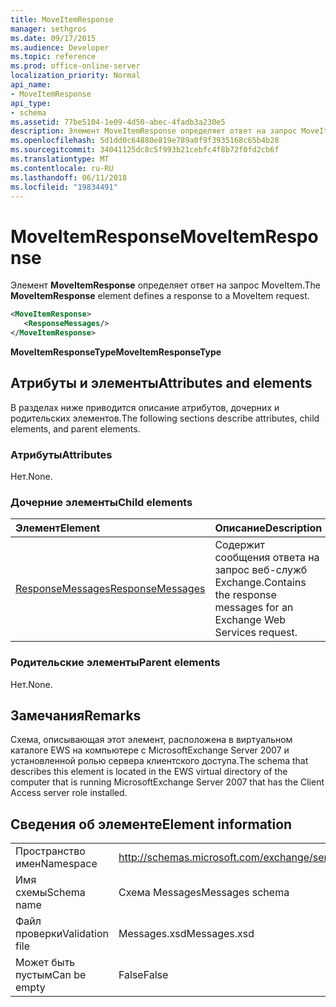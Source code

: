 ```yaml
---
title: MoveItemResponse
manager: sethgros
ms.date: 09/17/2015
ms.audience: Developer
ms.topic: reference
ms.prod: office-online-server
localization_priority: Normal
api_name:
- MoveItemResponse
api_type:
- schema
ms.assetid: 77be5104-1e09-4d50-abec-4fadb3a230e5
description: Элемент MoveItemResponse определяет ответ на запрос MoveItem.
ms.openlocfilehash: 5d1dd0c64880e819e789a0f9f3935168c65b4b28
ms.sourcegitcommit: 34041125dc8c5f993b21cebfc4f8b72f0fd2cb6f
ms.translationtype: MT
ms.contentlocale: ru-RU
ms.lasthandoff: 06/11/2018
ms.locfileid: "19834491"
---
```

# <a name="moveitemresponse"></a><span data-ttu-id="c85ac-103">MoveItemResponse</span><span class="sxs-lookup"><span data-stu-id="c85ac-103">MoveItemResponse</span></span>

<span data-ttu-id="c85ac-104">Элемент **MoveItemResponse** определяет ответ на запрос MoveItem.</span><span class="sxs-lookup"><span data-stu-id="c85ac-104">The **MoveItemResponse** element defines a response to a MoveItem request.</span></span> 
  
```xml
<MoveItemResponse>
   <ResponseMessages/>
</MoveItemResponse>
```

 <span data-ttu-id="c85ac-105">**MoveItemResponseType**</span><span class="sxs-lookup"><span data-stu-id="c85ac-105">**MoveItemResponseType**</span></span>
## <a name="attributes-and-elements"></a><span data-ttu-id="c85ac-106">Атрибуты и элементы</span><span class="sxs-lookup"><span data-stu-id="c85ac-106">Attributes and elements</span></span>

<span data-ttu-id="c85ac-107">В разделах ниже приводится описание атрибутов, дочерних и родительских элементов.</span><span class="sxs-lookup"><span data-stu-id="c85ac-107">The following sections describe attributes, child elements, and parent elements.</span></span>
  
### <a name="attributes"></a><span data-ttu-id="c85ac-108">Атрибуты</span><span class="sxs-lookup"><span data-stu-id="c85ac-108">Attributes</span></span>

<span data-ttu-id="c85ac-109">Нет.</span><span class="sxs-lookup"><span data-stu-id="c85ac-109">None.</span></span>
  
### <a name="child-elements"></a><span data-ttu-id="c85ac-110">Дочерние элементы</span><span class="sxs-lookup"><span data-stu-id="c85ac-110">Child elements</span></span>

|<span data-ttu-id="c85ac-111">**Элемент**</span><span class="sxs-lookup"><span data-stu-id="c85ac-111">**Element**</span></span>|<span data-ttu-id="c85ac-112">**Описание**</span><span class="sxs-lookup"><span data-stu-id="c85ac-112">**Description**</span></span>|
|:-----|:-----|
|[<span data-ttu-id="c85ac-113">ResponseMessages</span><span class="sxs-lookup"><span data-stu-id="c85ac-113">ResponseMessages</span></span>](responsemessages.md) <br/> |<span data-ttu-id="c85ac-114">Содержит сообщения ответа на запрос веб-служб Exchange.</span><span class="sxs-lookup"><span data-stu-id="c85ac-114">Contains the response messages for an Exchange Web Services request.</span></span>  <br/> |
   
### <a name="parent-elements"></a><span data-ttu-id="c85ac-115">Родительские элементы</span><span class="sxs-lookup"><span data-stu-id="c85ac-115">Parent elements</span></span>

<span data-ttu-id="c85ac-116">Нет.</span><span class="sxs-lookup"><span data-stu-id="c85ac-116">None.</span></span>
  
## <a name="remarks"></a><span data-ttu-id="c85ac-117">Замечания</span><span class="sxs-lookup"><span data-stu-id="c85ac-117">Remarks</span></span>

<span data-ttu-id="c85ac-118">Схема, описывающая этот элемент, расположена в виртуальном каталоге EWS на компьютере с MicrosoftExchange Server 2007 и установленной ролью сервера клиентского доступа.</span><span class="sxs-lookup"><span data-stu-id="c85ac-118">The schema that describes this element is located in the EWS virtual directory of the computer that is running MicrosoftExchange Server 2007 that has the Client Access server role installed.</span></span>
  
## <a name="element-information"></a><span data-ttu-id="c85ac-119">Сведения об элементе</span><span class="sxs-lookup"><span data-stu-id="c85ac-119">Element information</span></span>

|||
|:-----|:-----|
|<span data-ttu-id="c85ac-120">Пространство имен</span><span class="sxs-lookup"><span data-stu-id="c85ac-120">Namespace</span></span>  <br/> |http://schemas.microsoft.com/exchange/services/2006/messages  <br/> |
|<span data-ttu-id="c85ac-121">Имя схемы</span><span class="sxs-lookup"><span data-stu-id="c85ac-121">Schema name</span></span>  <br/> |<span data-ttu-id="c85ac-122">Схема Messages</span><span class="sxs-lookup"><span data-stu-id="c85ac-122">Messages schema</span></span>  <br/> |
|<span data-ttu-id="c85ac-123">Файл проверки</span><span class="sxs-lookup"><span data-stu-id="c85ac-123">Validation file</span></span>  <br/> |<span data-ttu-id="c85ac-124">Messages.xsd</span><span class="sxs-lookup"><span data-stu-id="c85ac-124">Messages.xsd</span></span>  <br/> |
|<span data-ttu-id="c85ac-125">Может быть пустым</span><span class="sxs-lookup"><span data-stu-id="c85ac-125">Can be empty</span></span>  <br/> |<span data-ttu-id="c85ac-126">False</span><span class="sxs-lookup"><span data-stu-id="c85ac-126">False</span></span>  <br/> |
   

